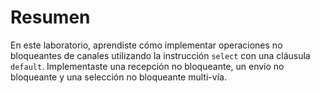 # Resumen

En este laboratorio, aprendiste cómo implementar operaciones no bloqueantes de canales utilizando la instrucción `select` con una cláusula `default`. Implementaste una recepción no bloqueante, un envío no bloqueante y una selección no bloqueante multi-vía.
